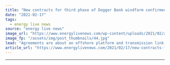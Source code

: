 ```yaml
---
title: "New contracts for third phase of Dogger Bank windfarm confirmed"
date: "2021-02-17"
tags: 
  - energy live news
source: "energy live news"
image_url: "https://www.energylivenews.com/wp-content/uploads/2021/02/artistic_illustration_of_aibel_offshore_platform_in_offshore_wind_farm_source_aibel_720x412.jpg"
image_fp: "/assets/img/post_thumbnails/44.jpg"
lead: "Agreements are about an offshore platform and transmission link for the third phase of the world’s largest offshore wind farm"
article_url: "https://www.energylivenews.com/2021/02/17/new-contracts-for-third-phase-of-dogger-bank-windfarm-confirmed/"
---
```


---
